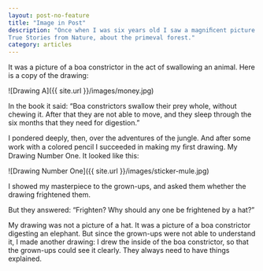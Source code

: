 ```yaml
---
layout: post-no-feature
title: "Image in Post"
description: "Once when I was six years old I saw a magniﬁcent picture in a book, called
True Stories from Nature, about the primeval forest."
category: articles
---
```


 It was a picture of a boa constrictor in the act of swallowing an animal. Here is a copy of the drawing:
 
 ![Drawing A]({{ site.url }}/images/money.jpg)
 
 In the book it said: “Boa constrictors swallow their prey whole, without
chewing it. After that they are not able to move, and they sleep through the
six months that they need for digestion.”

I pondered deeply, then, over the adventures of the jungle. And after some
work with a colored pencil I succeeded in making my ﬁrst drawing. 
My Drawing Number One. It looked like this:

![Drawing Number One]({{ site.url }}/images/sticker-mule.jpg)

I showed my masterpiece to the grown-ups, and asked them whether the
drawing frightened them.

But they answered: “Frighten? Why should any one be frightened by a
hat?”

My drawing was not a picture of a hat. It was a picture of a boa constrictor
digesting an elephant. But since the grown-ups were not able to understand it,
I made another drawing: I drew the inside of the boa constrictor, so that the
grown-ups could see it clearly. They always need to have things explained.
